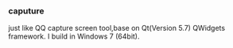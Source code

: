 ### caputure
just like QQ capture screen tool,base on Qt(Version 5.7) QWidgets framework. I build in Windows 7 (64bit).